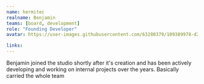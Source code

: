 ```yaml
---
name: hermitec
realname: Benjamin
teams: [board, development]
role: "Founding Developer"
avatar: https://user-images.githubusercontent.com/63280379/109389978-d2e63900-7906-11eb-86d2-7085d731002a.png

links:
---
```

Benjamin joined the studio shortly after it's creation and has been actively developing and working on internal projects over the years.
Basically carried the whole team

